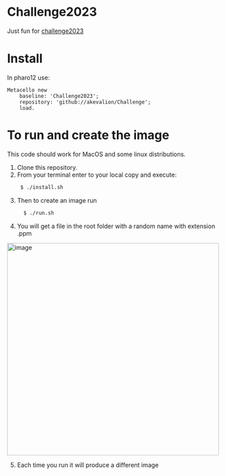 # Challenge2023
Just fun for [challenge2023](https://gist.github.com/victor-soliz-coderoad-com/ce3bc411f5873fa9b46956826ae13826)

# Install
In pharo12 use: 
```st
Metacello new
    baseline: 'Challenge2023';
    repository: 'github://akevalion/Challenge';
    load.
```

# To run and create the image

This code should work for MacOS and some linux distributions.

1. Clone this repository.
2. From your terminal enter to your local copy and execute:
   ```sh
    $ ./install.sh
   ```
3. Then to create an image run
   ```sh
     $ ./run.sh
   ```
4. You will get a file in the root folder with a random name with extension .ppm
<img width="496" alt="image" src="https://github.com/akevalion/Challenge2023/assets/10532890/16fc8ee7-2827-4c9a-beaf-bb66030cd58a">

5. Each time you run it will produce a different image
